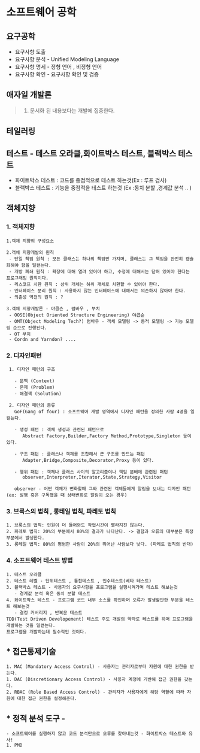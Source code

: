 # 소프트웨어 공학


## 요구공학

   - 요구사항 도출 
   - 요구사항 분석 - Unified Modeling Language
   - 요구사항 명세 - 정형 언어 , 비정형 언어
   - 요구사항 확인 - 요구사항 확인 및 검증

## 애자일 개발론 
  > 1) 문서화 된 내용보다는 개발에 집중한다.

## 테일러링

## 테스트 - 테스트 오라클,화이트박스 테스트, 블랙박스 테스트 
   - 화이트박스 테스트 : 코드를 중점적으로 테스트 하는것(Ex : 루프 검사)
   - 블랙박스 테스트 : 기능을 중점적을 테스트 하는것 (Ex :동치 분할 ,경계값 분석 .. )
## 객체지향

### 1. 객체지향
    
    1.객체 지향의 구성요소     

    2.객체 지향개발의 원칙
     - 단일 책임 원칙 : 모든 클래스는 하나의 책임만 가지며, 클래스는 그 책임을 완전히 캡슐화해야 함을 일컫는다.
     - 개방 폐쇄 원칙 : 확장에 대해 열려 있어야 하고, 수정에 대해서는 닫혀 있어야 한다는 프로그래밍 원칙이다.
     - 리스코프 치환 원칙 : 상위 개체는 하위 개체로 치환할 수 있어야 한다.
     - 인터페이스 분리 원칙 : 사용하지 않는 인터페이스에 대해서는 의존하지 않아야 한다. 
     - 의존성 역전의 원칙 : ?
    
    3.객체 지향개발론 - 야콥슨 , 럼바우 , 부치
     - OOSE(Object Oriented Structure Engineering) 야콥슨
     - OMT(Object Modeling Tech?) 럼바우 - 객체 모델링 -> 동적 모델링 -> 기능 모델링 순으로 진행된다.
     - OT 부치
     - Cordn and Yarndon? ....
### 2. 디자인패턴

     1. 디자인 패턴의 구조

       - 문맥 (Context)
       - 문제 (Problem)
       - 해결책 (Solution)

     2. 디자인 패턴의 종류 
       GoF(Gang of four) : 소프트웨어 개발 영역에서 디자인 패턴을 정의한 사람 4명을 일컫는다.

       - 생성 패턴 : 객체 생성과 관련된 패턴으로 
          Abstract Factory,Builder,Factory Method,Prototype,Singleton 등이 있다.
       
       - 구조 패턴 : 클래스나 객체를 조합해서 큰 구조를 만드는 패턴 
          Adapter,Bridge,Composite,Decorator,Proxy 등이 있다.

       - 행위 패턴 : 객체나 클래스 사이의 알고리즘이나 책임 분배에 관련된 패턴
          observer,Interpreter,Iterator,State,Strategy,Visitor
        
       observer - 어떤 객체가 변화할때 그와 관련된 객체들에게 알림을 보내는 디자인 패턴 (ex: 발행 혹은 구독했을 때 상태변화로 알림이 오는 경우)

       

### 3. 브룩스의 법칙 , 롱테일 법칙, 파레토 법칙

    1. 브룩스의 법칙: 인원이 더 들어와도 작업시간이 빨라지진 않는다.
    2. 파레토 법칙: 20%의 부분에서 80%의 결과가 나타난다. -> 결함과 오류의 대부분은 특정부분에서 발생한다.
    3. 롱테일 법칙: 80%의 평범한 사람이 20%의 뛰어난 사람보다 낫다. (파레토 법칙의 반대)


### 4. 소프트웨어 테스트 방법

    
    1. 테스트 오라클 
    2. 테스트 레벨 - 단위테스트 , 통합테스트 , 인수테스트(베타 테스트)
    3. 블랙박스 테스트 - 사용자의 요구사항을 프로그램을 실행시켜가며 테스트 해보는것
       - 경계값 분석 혹은 동치 분할 테스트
    4. 화이트박스 테스트 - 프로그램 코드 내부 소스를 확인하며 오류가 발생할만한 부분을 테스트 해보는것
       - 결정 커버리지 , 반복문 테스트 
    TDD(Test Driven Developement) 테스트 주도 개발의 약자로 테스트를 하며 프로그램을 개발하는 것을 일컫는다.   
    프로그램을 개발하는데 필수적인 것이다.

## * 접근통제기술
    1. MAC (Mandatory Access Control) - 사용자는 관리자로부터 자원에 대한 권한을 받는다.
    1. DAC (Discretionary Access Control) - 사용자 계정에 기반해 접근 권한을 갖는다.
    2. RBAC (Role Based Access Control) - 관리자가 사용자에게 해당 역할에 따라 자원에 대한 접근 권한을 설정해준다.

## * 정적 분석 도구 - 
    - 소프트웨어를 실행하지 않고 코드 분석만으로 오류를 찾아내는것 - 화이트박스 테스트와 유사!
    1. PMD